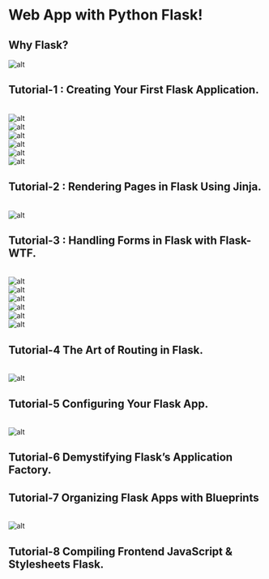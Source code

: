 # Web App with Python Flask!

## Why Flask?
![alt](imgs/img.png)

## Tutorial-1 : Creating Your First Flask Application.
<br/>![alt](imgs/img_1.png)
<br/>![alt](imgs/img_2.png)
<br/>![alt](imgs/img_3.png)
<br/>![alt](imgs/img_4.png)
<br/>![alt](imgs/img_5.png)
<br/>![alt](imgs/img_6.png)

## Tutorial-2 : Rendering Pages in Flask Using Jinja.
<br/>![alt](imgs/img_7.png)

## Tutorial-3 : Handling Forms in Flask with Flask-WTF.
<br/>![alt](imgs/img_8.png)
<br/>![alt](imgs/img_9.png)
<br/>![alt](imgs/img_10.png)
<br/>![alt](imgs/img_11.png)
<br/>![alt](imgs/img_12.png)
<br/>![alt](imgs/img_13.png)

## Tutorial-4 The Art of Routing in Flask. 
<br/>![alt](imgs/img_14.png)

## Tutorial-5 Configuring Your Flask App.
<br/>![alt](imgs/img_15.png)

## Tutorial-6 Demystifying Flask’s Application Factory.

## Tutorial-7 Organizing Flask Apps with Blueprints
<br/>![alt](imgs/img_16.png)

## Tutorial-8 Compiling Frontend JavaScript & Stylesheets Flask.

